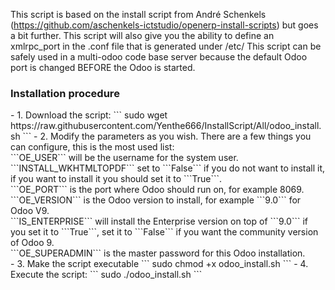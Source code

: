 This script is based on the install script from André Schenkels (https://github.com/aschenkels-ictstudio/openerp-install-scripts)
but goes a bit further. This script will also give you the ability to define an xmlrpc_port in the .conf file that is generated under /etc/
This script can be safely used in a multi-odoo code base server because the default Odoo port is changed BEFORE the Odoo is started.

<h3>Installation procedure</h3>
- 1. Download the script:
```
sudo wget https://raw.githubusercontent.com/Yenthe666/InstallScript/All/odoo_install.sh
```
- 2. Modify the parameters as you wish.
There are a few things you can configure, this is the most used list:<br/>
```OE_USER``` will be the username for the system user.<br/>
```INSTALL_WKHTMLTOPDF``` set to ```False``` if you do not want to install it, if you want to install it you should set it to ```True```.<br/>
```OE_PORT``` is the port where Odoo should run on, for example 8069.<br/>
```OE_VERSION``` is the Odoo version to install, for example ```9.0``` for Odoo V9.<br/>
```IS_ENTERPRISE``` will install the Enterprise version on top of ```9.0``` if you set it to ```True```, set it to ```False``` if you want the community version of Odoo 9.<br/>
```OE_SUPERADMIN``` is the master password for this Odoo installation.<br/>
- 3. Make the script executable
```
sudo chmod +x odoo_install.sh
```
- 4. Execute the script:
```
sudo ./odoo_install.sh
```
